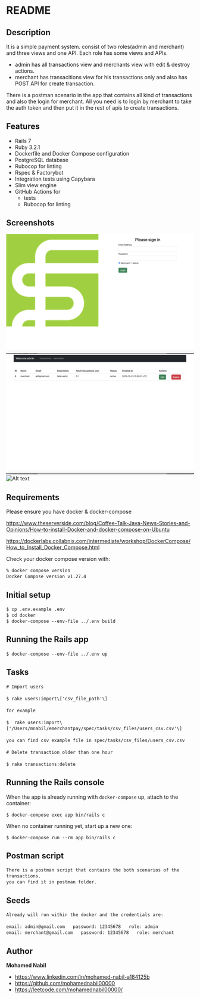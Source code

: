 # README

## Description
It is a simple payment system. consist of two roles(admin and merchant) and three views and one API. Each role has some views and APIs.
 - admin has all transactions view and merchants view with edit & destroy actions.
 - merchant has transacitions view for his transactions only and also has POST API for create transaction.

There is a postman scenario in the app that contains all kind of transactions and also the login for merchant. All you need is to login by merchant to take the auth token and then put it in the rest of apis to create transactions.
## Features
* Rails 7
* Ruby 3.2.1
* Dockerfile and Docker Compose configuration
* PostgreSQL database
* Rubocop for linting
* Rspec & Factorybot
* Integration tests using Capybara
* Slim view engine
* GitHub Actions for
  * tests
  * Rubocop for linting

## Screenshots
![Alt text](/screenshots/login_screen.png?raw=true "Login screen")
![Alt text](/screenshots/merchants_screen.png?raw=true "Merchants table screen")
![Alt text](/screenshots/transactions_screeen.png?raw=true "Transactions table screen")
## Requirements

Please ensure you have docker & docker-compose

https://www.theserverside.com/blog/Coffee-Talk-Java-News-Stories-and-Opinions/How-to-install-Docker-and-docker-compose-on-Ubuntu

https://dockerlabs.collabnix.com/intermediate/workshop/DockerCompose/How_to_Install_Docker_Compose.html

Check your docker compose version with:
```
% docker compose version
Docker Compose version v1.27.4
```

## Initial setup
```
$ cp .env.example .env
$ cd docker
$ docker-compose --env-file ../.env build
```

## Running the Rails app
```
$ docker-compose --env-file ../.env up
```

## Tasks
```
# Import users

$ rake users:import\['csv_file_path'\]

for example

$  rake users:import\['/Users/mnabil/emerchantpay/spec/tasks/csv_files/users_csv.csv'\]

you can find csv example file in spec/tasks/csv_files/users_csv.csv

# Delete transaction older than one hour

$ rake transactions:delete
```

## Running the Rails console
When the app is already running with `docker-compose` up, attach to the container:
```
$ docker-compose exec app bin/rails c
```
When no container running yet, start up a new one:
```
$ docker-compose run --rm app bin/rails c
```
## Postman script
```
There is a postman script that contains the both scenarios of the transactions.
you can find it in postman folder.
```

## Seeds
```
Already will run within the docker and the credentials are:

email: admin@gmail.com   password: 12345678   role: admin
email: merchant@gmail.com   password: 12345678   role: merchant
```
## Author

**Mohamed Nabil**

- <https://www.linkedin.com/in/mohamed-nabil-a184125b>
- <https://github.com/mohamednabil00000>
- <https://leetcode.com/mohamednabil00000/>
